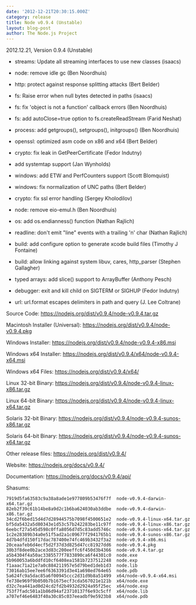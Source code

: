 ```yaml
---
date: '2012-12-21T20:30:15.000Z'
category: release
title: Node v0.9.4 (Unstable)
layout: blog-post
author: The Node.js Project
---
```


2012.12.21, Version 0.9.4 (Unstable)

- streams: Update all streaming interfaces to use new classes (isaacs)

- node: remove idle gc (Ben Noordhuis)

- http: protect against response splitting attacks (Bert Belder)

- fs: Raise error when null bytes detected in paths (isaacs)

- fs: fix 'object is not a function' callback errors (Ben Noordhuis)

- fs: add autoClose=true option to fs.createReadStream (Farid Neshat)

- process: add getgroups(), setgroups(), initgroups() (Ben Noordhuis)

- openssl: optimized asm code on x86 and x64 (Bert Belder)

- crypto: fix leak in GetPeerCertificate (Fedor Indutny)

- add systemtap support (Jan Wynholds)

- windows: add ETW and PerfCounters support (Scott Blomquist)

- windows: fix normalization of UNC paths (Bert Belder)

- crypto: fix ssl error handling (Sergey Kholodilov)

- node: remove eio-emul.h (Ben Noordhuis)

- os: add os.endianness() function (Nathan Rajlich)

- readline: don't emit "line" events with a trailing 'n' char (Nathan Rajlich)

- build: add configure option to generate xcode build files (Timothy J Fontaine)

- build: allow linking against system libuv, cares, http_parser (Stephen Gallagher)

- typed arrays: add slice() support to ArrayBuffer (Anthony Pesch)

- debugger: exit and kill child on SIGTERM or SIGHUP (Fedor Indutny)

- url: url.format escapes delimiters in path and query (J. Lee Coltrane)

Source Code: https://nodejs.org/dist/v0.9.4/node-v0.9.4.tar.gz

Macintosh Installer (Universal): https://nodejs.org/dist/v0.9.4/node-v0.9.4.pkg

Windows Installer: https://nodejs.org/dist/v0.9.4/node-v0.9.4-x86.msi

Windows x64 Installer: https://nodejs.org/dist/v0.9.4/x64/node-v0.9.4-x64.msi

Windows x64 Files: https://nodejs.org/dist/v0.9.4/x64/

Linux 32-bit Binary: https://nodejs.org/dist/v0.9.4/node-v0.9.4-linux-x86.tar.gz

Linux 64-bit Binary: https://nodejs.org/dist/v0.9.4/node-v0.9.4-linux-x64.tar.gz

Solaris 32-bit Binary: https://nodejs.org/dist/v0.9.4/node-v0.9.4-sunos-x86.tar.gz

Solaris 64-bit Binary: https://nodejs.org/dist/v0.9.4/node-v0.9.4-sunos-x64.tar.gz

Other release files: https://nodejs.org/dist/v0.9.4/

Website: https://nodejs.org/docs/v0.9.4/

Documentation: https://nodejs.org/docs/v0.9.4/api/

Shasums:

```
7919d5fa63583c9a38a8ade1e977809b53476f7f  node-v0.9.4-darwin-x64.tar.gz
82eb2f39c61b14be8a9d2c1b6ba624030ab3ddbe  node-v0.9.4-darwin-x86.tar.gz
34cd2f6bed15d4d7d28944575b7098f4500651e2  node-v0.9.4-linux-x64.tar.gz
bf5da5432a5d80343e1d53c57b242283be11c97f  node-v0.9.4-linux-x86.tar.gz
6eebcf27a545d598c0ffa8056d7d5c83add5746c  node-v0.9.4-sunos-x64.tar.gz
1c2e28389b34a0e51f5ad2a1c09677f2941765b1  node-v0.9.4-sunos-x86.tar.gz
4d7b4dfd150f17dac787400e74fc469b3432f3a2  node-v0.9.4-x86.msi
20ceaafeb6d4ecf5d2f37d3d825d47cc81927dd6  node-v0.9.4.pkg
30b3f8dee0b2ace3d83c200eeffc6f450d3b4366  node-v0.9.4.tar.gz
a5b4304f4a50ac3385577f7833890ca6f44301c0  node.exe
5b960053a6bddfd10cf6408ea1581b7237512248  node.exp
f1aaac71a21e7a0c884211957e5d79bed1deb1d3  node.lib
73016ab15ee7ee6f6363391d3e41a698ed764e65  node.pdb
5a624fc9a5dac85a6f00945ccc2d31d9b8a51499  x64/node-v0.9.4-x64.msi
fe738e969f9b050b7b1675ecf3cda567021e121b  x64/node.exe
d32c7ea441ad0d24cd2fd2b4932d2924a95f25ec  x64/node.exp
753f7fadc501a1b86d94af23710137f6e93c5cff  x64/node.lib
a707ef46e6483f40a30c85c037eeadbf9e5923b8  x64/node.pdb
```
